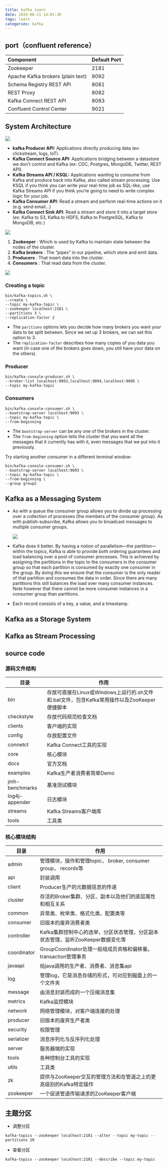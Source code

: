 ```yaml
---
title: kafka learn
date: 2019-06-11 14:01:30
tags: learn
categories: kafka
---
```


## port（confluent reference）

| Component                         | Default Port |
|:--------------------------------- |:------------ |
| Zookeeper                         | 2181         |
| Apache Kafka brokers (plain text) | 9092         |
| Schema Registry REST API          | 8081         |
| REST Proxy                        | 8082         |
| Kafka Connect REST API            | 8083         |
| Confluent Control Center          | 9021         |

## System Architecture

![](https://i.imgur.com/gG71h6m.png)

- **kafka Producer API:** Applications directly producing data (ex: clickstream, logs, IoT).
- **Kafka Connect Source API:** Applications bridging between a datastore we don’t control and Kafka (ex: CDC, Postgres, MongoDB, Twitter, REST API).
- **Kafka Streams API / KSQL:** Applications wanting to consume from Kafka and produce back into Kafka, also called stream processing. Use KSQL if you think you can write your real-time job as SQL-like, use Kafka Streams API if you think you’re going to need to write complex logic for your job.
- **Kafka Consumer API:** Read a stream and perform real-time actions on it (e.g. send email…)
- **Kafka Connect Sink API**: Read a stream and store it into a target store (ex: Kafka to S3, Kafka to HDFS, Kafka to PostgreSQL, Kafka to MongoDB, etc.)

![](https://www.sohamkamani.com/basic_arch-e0b11d2ab5b62a78cb7fd26d3a9d279b.svg)

1. **Zookeeper** : Which is used by Kafka to maintain state between the nodes of the cluster.
2. **Kafka brokers** : The “pipes” in our pipeline, which store and emit data.
3. **Producers** : That insert data into the cluster.
4. **Consumers** : That read data from the cluster.

![](https://kafka.apache.org/22/images/kafka-apis.png)

### Creating a topic

```shell
bin/kafka-topics.sh \
--create \
--topic my-kafka-topic \
--zookeeper localhost:2181 \
--partitions 3 \
--replication-factor 2
```

- The `paritions` options lets you decide how many brokers you want your data to be split between. Since we set up 3 brokers, we can set this option to 3.
- The `replication-factor` describes how many copies of you data you want (in case one of the brokers goes down, you still have your data on the others).

### Producer

```shell
bin/kafka-console-producer.sh \
--broker-list localhost:9093,localhost:9094,localhost:9095 \
--topic my-kafka-topic
```

### Consumers

```shell
bin/kafka-console-consumer.sh \
--bootstrap-server localhost:9093 \
--topic my-kafka-topic \
--from-beginning
```

- The `bootstrap-server` can be any one of the brokers in the cluster.
- The `from-beginning` option tells the cluster that you want all the messages that it currently has with it, even messages that we put into it previously.

Try starting another consumer in a different terminal window:

```shell
bin/kafka-console-consumer.sh \
--bootstrap-server localhost:9093 \
--topic my-kafka-topic \
--from-beginning \
--group group2
```

## Kafka as a Messaging System

- As with a queue the consumer group allows you to divide up processing over a collection of processes (the members of the consumer group). As with publish-subscribe, Kafka allows you to broadcast messages to multiple consumer groups.
  
  ![](https://kafka.apache.org/22/images/consumer-groups.png)

- Kafka does it better. By having a notion of parallelism—the partition—within the topics, Kafka is able to provide both ordering guarantees and load balancing over a pool of consumer processes. This is achieved by assigning the partitions in the topic to the consumers in the consumer group so that each partition is consumed by exactly one consumer in the group. By doing this we ensure that the consumer is the only reader of that partition and consumes the data in order. Since there are many partitions this still balances the load over many consumer instances. Note however that there cannot be more consumer instances in a consumer group than partitions.

- Each record consists of a key, a value, and a timestamp.

## Kafka as a Storage System

## Kafka as Stream Processing

## source code

### 源码文件结构

| 目录             | 作用                                                             |
| -------------- | -------------------------------------------------------------- |
| bin            | 存放可直接在Linux或Windows上运行的.sh文件和.bat文件，包含Kafka常用操作以及ZooKeeper便捷脚本 |
| checkstyle     | 存放代码规范检查文档                                                     |
| clients        | 客户端的实现                                                         |
| config         | 存放配置文件                                                         |
| connetct       | Kafka Connect工具的实现                                             |
| core           | 核心模块                                                           |
| docs           | 官方文档                                                           |
| examples       | Kafka生产者消费者简单Demo                                              |
| jmh-benchmarks | 基准测试模块                                                         |
| log4j-appender | 日志模块                                                           |
| streams        | Kafka Streams客户端库                                              |
| tools          | 工具类                                                            |

### 核心模块结构

| 目录          | 作用                                                |
| ----------- | ------------------------------------------------- |
| admin       | 管理模块，操作和管理topic， broker, consumer group， records等 |
| api         | 封装调用                                              |
| client      | Producer生产的元数据信息的传递                               |
| cluster     | 存活的Broker集群、分区、副本以及他们的底层属性和相互关系                   |
| common      | 异常类、枚举类、格式化类、配置类等                                 |
| consumer    | 旧版本的废弃消费者类                                        |
| controller  | Kafka集群控制中心的选举，分区状态管理，分区副本状态管理，监听ZooKeeper数据变化等   |
| coordinator | GroupCoordinator处理一般组成员资格和偏移量。transaction管理事务     |
| javaapi     | 给java调用的生产者、消费者、消息集api                            |
| log         | 管理log，它是消息存储的形式，可对应到磁盘上的一个文件夹                     |
| message     | 由消息封装而成的一个压缩消息集                                   |
| metrics     | Kafka监控模块                                         |
| network     | 网络管理模块，对客户端连接的处理                                  |
| producer    | 旧版本的废弃生产者类                                        |
| security    | 权限管理                                              |
| serializer  | 消息序列化与反序列化处理                                      |
| server      | 服务器端的实现                                           |
| tools       | 各种控制台工具的实现                                        |
| utils       | 工具类                                               |
| zk          | 提供与ZooKeeper交互的管理方法和在管道之上的更高级别的Kafka特定操作          |
| zookeeper   | 一个促进管道传输请求的ZooKeeper客户端                           |



## 主题分区

- 调整分区

```shell
kafka-topics --zookeeper localhost:2181 --alter --topic my-topic --partitions 10
```

- 查看分区

```shell
kafka-topics --zookeeper localhost:2181 --describe --topic my-topic
```

